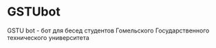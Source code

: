 # GSTUbot
GSTU bot - бот для бесед студентов Гомельского Государственного технического университета
